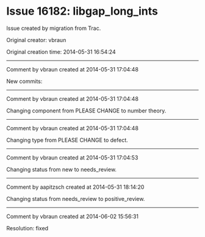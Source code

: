 # Issue 16182: libgap_long_ints

Issue created by migration from Trac.

Original creator: vbraun

Original creation time: 2014-05-31 16:54:24




---

Comment by vbraun created at 2014-05-31 17:04:48

New commits:


---

Comment by vbraun created at 2014-05-31 17:04:48

Changing component from PLEASE CHANGE to number theory.


---

Comment by vbraun created at 2014-05-31 17:04:48

Changing type from PLEASE CHANGE to defect.


---

Comment by vbraun created at 2014-05-31 17:04:53

Changing status from new to needs_review.


---

Comment by aapitzsch created at 2014-05-31 18:14:20

Changing status from needs_review to positive_review.


---

Comment by vbraun created at 2014-06-02 15:56:31

Resolution: fixed
